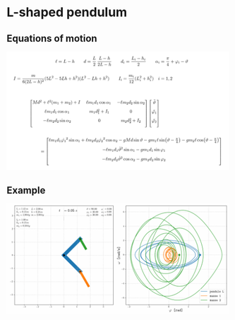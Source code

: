 # L-shaped pendulum 

## Equations of motion
![equations](./ode_pendulum_L.png)

## Example
![example](./pendulum_L.gif)
